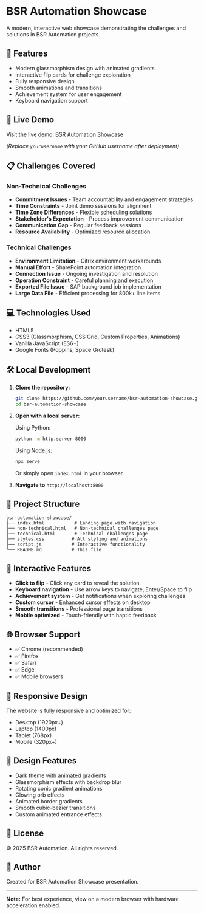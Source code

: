 # BSR Automation Showcase

A modern, interactive web showcase demonstrating the challenges and solutions in BSR Automation projects.

## 🎨 Features

- Modern glassmorphism design with animated gradients
- Interactive flip cards for challenge exploration
- Fully responsive design
- Smooth animations and transitions
- Achievement system for user engagement
- Keyboard navigation support

## 🚀 Live Demo

Visit the live demo: [BSR Automation Showcase](https://yourusername.github.io/bsr-automation-showcase)

*(Replace `yourusername` with your GitHub username after deployment)*

## 📋 Challenges Covered

### Non-Technical Challenges
- **Commitment Issues** - Team accountability and engagement strategies
- **Time Constraints** - Joint demo sessions for alignment
- **Time Zone Differences** - Flexible scheduling solutions
- **Stakeholder's Expectation** - Process improvement communication
- **Communication Gap** - Regular feedback sessions
- **Resource Availability** - Optimized resource allocation

### Technical Challenges
- **Environment Limitation** - Citrix environment workarounds
- **Manual Effort** - SharePoint automation integration
- **Connection Issue** - Ongoing investigation and resolution
- **Operation Constraint** - Careful planning and execution
- **Exported File Issue** - SAP background job implementation
- **Large Data File** - Efficient processing for 800k+ line items

## 💻 Technologies Used

- HTML5
- CSS3 (Glassmorphism, CSS Grid, Custom Properties, Animations)
- Vanilla JavaScript (ES6+)
- Google Fonts (Poppins, Space Grotesk)

## 🛠️ Local Development

1. **Clone the repository:**
   ```bash
   git clone https://github.com/yourusername/bsr-automation-showcase.git
   cd bsr-automation-showcase
   ```

2. **Open with a local server:**
   
   Using Python:
   ```bash
   python -m http.server 8000
   ```
   
   Using Node.js:
   ```bash
   npx serve
   ```
   
   Or simply open `index.html` in your browser.

3. **Navigate to** `http://localhost:8000`

## 📁 Project Structure

```
bsr-automation-showcase/
├── index.html           # Landing page with navigation
├── non-technical.html   # Non-technical challenges page
├── technical.html       # Technical challenges page
├── styles.css          # All styling and animations
├── script.js           # Interactive functionality
└── README.md           # This file
```

## 🎯 Interactive Features

- **Click to flip** - Click any card to reveal the solution
- **Keyboard navigation** - Use arrow keys to navigate, Enter/Space to flip
- **Achievement system** - Get notifications when exploring challenges
- **Custom cursor** - Enhanced cursor effects on desktop
- **Smooth transitions** - Professional page transitions
- **Mobile optimized** - Touch-friendly with haptic feedback

## 🌐 Browser Support

- ✅ Chrome (recommended)
- ✅ Firefox
- ✅ Safari
- ✅ Edge
- ✅ Mobile browsers

## 📱 Responsive Design

The website is fully responsive and optimized for:
- Desktop (1920px+)
- Laptop (1400px)
- Tablet (768px)
- Mobile (320px+)

## 🎨 Design Features

- Dark theme with animated gradients
- Glassmorphism effects with backdrop blur
- Rotating conic gradient animations
- Glowing orb effects
- Animated border gradients
- Smooth cubic-bezier transitions
- Custom animated entrance effects

## 📄 License

© 2025 BSR Automation. All rights reserved.

## 👤 Author

Created for BSR Automation Showcase presentation.

---

**Note:** For best experience, view on a modern browser with hardware acceleration enabled.
